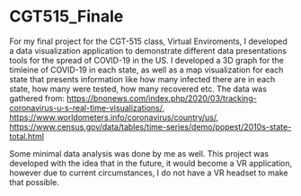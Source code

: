 # CGT515_Finale

For my final project for the CGT-515 class, Virtual Enviroments, I developed a data visualization application to demonstrate different data  presentations tools for the spread of COVID-19 in the US.
I developed a 3D graph for the timleine of COVID-19 in each state, as well as a map visualization for each state that presents information like how many infected there are in each state, how many were tested, how many recovered etc.
The data was gathered from:
https://bnonews.com/index.php/2020/03/tracking-coronavirus-u-s-real-time-visualizations/, 
https://www.worldometers.info/coronavirus/country/us/, 
https://www.census.gov/data/tables/time-series/demo/popest/2010s-state-total.html

Some minimal data analysis was done by me as well. This project was developed with the idea that in the future, it would become a VR application, however due to current circumstances, I do not have a VR headset to make that possible.
